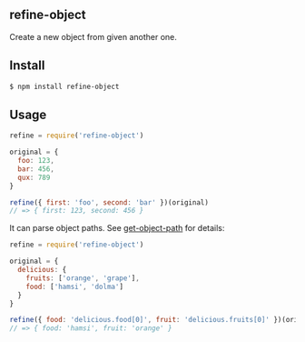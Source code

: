 ## refine-object

Create a new object from given another one.

## Install

```bash
$ npm install refine-object
```

## Usage

```js
refine = require('refine-object')

original = {
  foo: 123,
  bar: 456,
  qux: 789
}

refine({ first: 'foo', second: 'bar' })(original)
// => { first: 123, second: 456 }
```

It can parse object paths. See [get-object-path](http://github.com/azer/object-path) for details:

```js
refine = require('refine-object')

original = {
  delicious: {
    fruits: ['orange', 'grape'],
    food: ['hamsi', 'dolma']
  }
}

refine({ food: 'delicious.food[0]', fruit: 'delicious.fruits[0]' })(original)
// => { food: 'hamsi', fruit: 'orange' }
```
